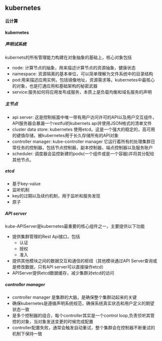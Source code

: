 ## kubernetes


#### 云计算


#### kubernetes
##### 声明试系统
kubernets的所有管理能力构建在对象抽象的基础上，核心对象包括
- node: 计算节点的抽象，用来描述计算节点的资源抽象，健康状态
- namespace: 资源隔离的基本单位，可以简单理解为文件系统中的目录结构
- pod:用来描述应用实例，包括镜像地址，资源需求等。kubernetes中最核心的对象，也是打通应用和基础架构的秘密武器
- service:服务如何将应用发布成服务，本质上是负载均衡和域名服务的声明

##### 主节点
- api server: 这是控制板面中唯一带有用户访问许可的API以及用户交互组件，API服务器会暴漏一个restful的kubernets api并使用JSON格式的清单文件
- cluster data store: kubernetes 使用etcd。这是一个强大的稳定的，高可用的键值存储，被kubernetes用于长久存储所有的API对象
- controller manager: kube-controller manager 它运行着所有的处理集群日常任务的控制器，包括节点控制器，副本控制器，端点控制器以及服务账户
- scheduler: 调度器会监控新建的pods(一个组件或是一个容器)并将其分配给其他节点。

##### etcd
- 基于key-value
- 监听机制
- key的过期以及续约机制，用于监听和服务发现
- 原子

##### API server
kube-APIServer是kubernetes最重要的核心组件之一，主要提供以下功能
- 提供集群管理的Rest Api接口，包括
   - 认证
   - 授权
   - 准入
- 提供其他模块之间的数据交互和通信的枢纽（其他模块通过API Server查询或是修改数据，只有API server可以直接操作etcd）
- APIServer提供etcd数据缓存，减少集群对etcd的访问


##### controller manager
- controller manager 是集群的大脑，是确保整个集群动起来的关键
- 确保kubernetes是遵循声明系统规范，确保系统真实状态和用户定义的期望状态一致
- 是多个控制器的组合，每个controller其实是一个control loop,负责侦听其管控的对象，当对象发送变更的时候完成配置
- controller配置失败，通常会触发自动重试，整个集群会在控制器不断重试的机制下保持一致


